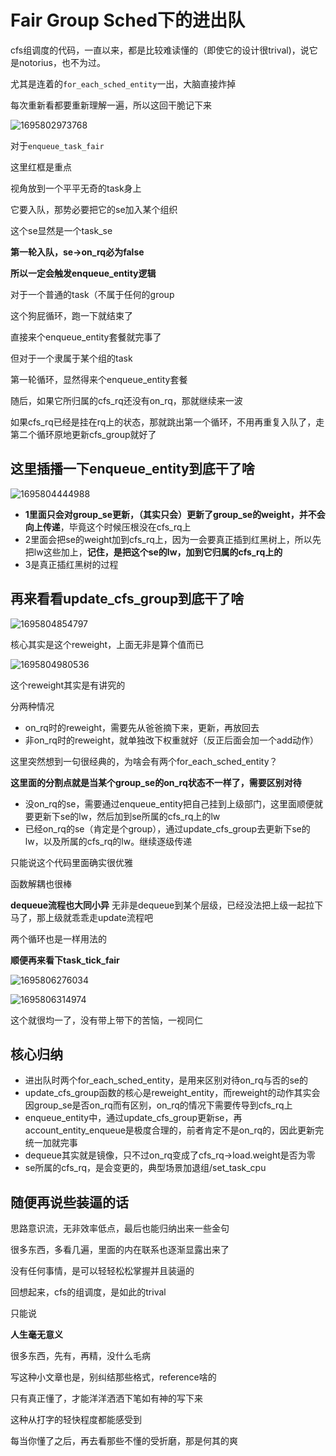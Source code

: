 # Fair Group Sched下的进出队

cfs组调度的代码，一直以来，都是比较难读懂的（即使它的设计很trival)，说它是notorius，也不为过。

尤其是连着的`for_each_sched_entity`一出，大脑直接炸掉

每次重新看都要重新理解一遍，所以这回干脆记下来

![1695802973768](https://github.com/Rust401/OS-kernel-dev-config/assets/31315527/01f39be2-b38f-4964-9869-8d38b1f107f6)

对于`enqueue_task_fair`

这里红框是重点

视角放到一个平平无奇的task身上

它要入队，那势必要把它的se加入某个组织

这个se显然是一个task_se

**第一轮入队，se->on_rq必为false**

**所以一定会触发enqueue_entity逻辑**

对于一个普通的task（不属于任何的group

这个狗屁循环，跑一下就结束了

直接来个enqueue_entity套餐就完事了

但对于一个隶属于某个组的task

第一轮循环，显然得来个enqueue_entity套餐

随后，如果它所归属的cfs_rq还没有on_rq，那就继续来一波

如果cfs_rq已经是挂在rq上的状态，那就跳出第一个循环，不用再重复入队了，走第二个循环原地更新cfs_group就好了

## 这里插播一下enqueue_entity到底干了啥

![1695804444988](https://github.com/Rust401/OS-kernel-dev-config/assets/31315527/f69cf964-aa15-4923-933a-98b3e29f564d)

* **1里面只会对group_se更新，（其实只会）更新了group_se的weight，并不会向上传递**，毕竟这个时候压根没在cfs_rq上
* 2里面会把se的weight加到cfs_rq上，因为一会要真正插到红黑树上，所以先把lw这些加上，**记住，是把这个se的lw，加到它归属的cfs_rq上的**
* 3是真正插红黑树的过程

## 再来看看update_cfs_group到底干了啥
![1695804854797](https://github.com/Rust401/OS-kernel-dev-config/assets/31315527/578b3ab9-88f1-458a-898c-c39aedbe9fb7)

核心其实是这个reweight，上面无非是算个值而已

![1695804980536](https://github.com/Rust401/OS-kernel-dev-config/assets/31315527/72ca6aa7-f36d-496b-89f2-639aab6b1875)

这个reweight其实是有讲究的

分两种情况
* on_rq时的reweight，需要先从爸爸摘下来，更新，再放回去
* 非on_rq时的reweight，就单独改下权重就好（反正后面会加一个add动作）

这里突然想到一句很经典的，为啥会有两个for_each_sched_entity？

**这里面的分割点就是当某个group_se的on_rq状态不一样了，需要区别对待**

* 没on_rq的se，需要通过enqueue_entity把自己挂到上级部门，这里面顺便就要更新下se的lw，然后加到se所属的cfs_rq上的lw
* 已经on_rq的se（肯定是个group），通过update_cfs_group去更新下se的lw，以及所属的cfs_rq的lw。继续逐级传递

只能说这个代码里面确实很优雅

函数解耦也很棒

**dequeue流程也大同小异**
无非是dequeue到某个层级，已经没法把上级一起拉下马了，那上级就乖乖走update流程吧

两个循环也是一样用法的

**顺便再来看下task_tick_fair**

![1695806276034](https://github.com/Rust401/OS-kernel-dev-config/assets/31315527/a5e94795-3a4d-4045-9934-71017ef0dd5a)

![1695806314974](https://github.com/Rust401/OS-kernel-dev-config/assets/31315527/695ec01b-390e-4532-ab4d-2f05b305b1da)

这个就很均一了，没有带上带下的苦恼，一视同仁

## 核心归纳
* 进出队时两个for_each_sched_entity，是用来区别对待on_rq与否的se的
* update_cfs_group函数的核心是reweight_entity，而reweight的动作其实会因group_se是否on_rq而有区别，on_rq的情况下需要传导到cfs_rq上
* enqueue_entity中，通过update_cfs_group更新se，再account_entity_enqueue是极度合理的，前者肯定不是on_rq的，因此更新完统一加就完事
* dequeue其实就是镜像，只不过on_rq变成了cfs_rq->load.weight是否为零
* se所属的cfs_rq，是会变更的，典型场景加退组/set_task_cpu

## 随便再说些装逼的话
思路意识流，无非效率低点，最后也能归纳出来一些金句

很多东西，多看几遍，里面的内在联系也逐渐显露出来了

没有任何事情，是可以轻轻松松掌握并且装逼的

回想起来，cfs的组调度，是如此的trival

只能说

**人生毫无意义**

很多东西，先有，再精，没什么毛病

写这种小文章也是，别纠结那些格式，reference啥的

只有真正懂了，才能洋洋洒洒下笔如有神的写下来

这种从打字的轻快程度都能感受到

每当你懂了之后，再去看那些不懂的受折磨，那是何其的爽







